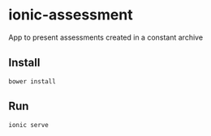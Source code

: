 # ionic-assessment
App to present assessments created in a constant archive

## Install
`bower install`

## Run
`ionic serve`
